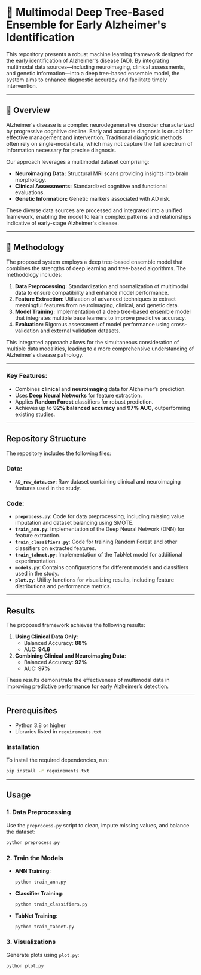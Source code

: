 # 🧠 Multimodal Deep Tree-Based Ensemble for Early Alzheimer's Identification

This repository presents a robust machine learning framework designed for the early identification of Alzheimer's disease (AD). By integrating multimodal data sources—including neuroimaging, clinical assessments, and genetic information—into a deep tree-based ensemble model, the system aims to enhance diagnostic accuracy and facilitate timely intervention.

---

## 📌 Overview

Alzheimer's disease is a complex neurodegenerative disorder characterized by progressive cognitive decline. Early and accurate diagnosis is crucial for effective management and intervention. Traditional diagnostic methods often rely on single-modal data, which may not capture the full spectrum of information necessary for precise diagnosis.

Our approach leverages a multimodal dataset comprising:

- **Neuroimaging Data:** Structural MRI scans providing insights into brain morphology.
- **Clinical Assessments:** Standardized cognitive and functional evaluations.
- **Genetic Information:** Genetic markers associated with AD risk.

These diverse data sources are processed and integrated into a unified framework, enabling the model to learn complex patterns and relationships indicative of early-stage Alzheimer's disease.

---

## 🧬 Methodology

The proposed system employs a deep tree-based ensemble model that combines the strengths of deep learning and tree-based algorithms. The methodology includes:

1. **Data Preprocessing:** Standardization and normalization of multimodal data to ensure compatibility and enhance model performance.
2. **Feature Extraction:** Utilization of advanced techniques to extract meaningful features from neuroimaging, clinical, and genetic data.
3. **Model Training:** Implementation of a deep tree-based ensemble model that integrates multiple base learners to improve predictive accuracy.
4. **Evaluation:** Rigorous assessment of model performance using cross-validation and external validation datasets.

This integrated approach allows for the simultaneous consideration of multiple data modalities, leading to a more comprehensive understanding of Alzheimer's disease pathology.

---

### Key Features:
- Combines **clinical** and **neuroimaging** data for Alzheimer’s prediction.
- Uses **Deep Neural Networks** for feature extraction.
- Applies **Random Forest** classifiers for robust prediction.
- Achieves up to **92% balanced accuracy** and **97% AUC**, outperforming existing studies.

---

## Repository Structure
The repository includes the following files:

### Data:
- **`AD_raw_data.csv`**: Raw dataset containing clinical and neuroimaging features used in the study.

### Code:
- **`preprocess.py`**: Code for data preprocessing, including missing value imputation and dataset balancing using SMOTE.
- **`train_ann.py`**: Implementation of the Deep Neural Network (DNN) for feature extraction.
- **`train_classifiers.py`**: Code for training Random Forest and other classifiers on extracted features.
- **`train_tabnet.py`**: Implementation of the TabNet model for additional experimentation.
- **`models.py`**: Contains configurations for different models and classifiers used in the study.
- **`plot.py`**: Utility functions for visualizing results, including feature distributions and performance metrics.

---

## Results
The proposed framework achieves the following results:
1. **Using Clinical Data Only**:
   - Balanced Accuracy: **88%**
   - AUC: **94.6**
2. **Combining Clinical and Neuroimaging Data**:
   - Balanced Accuracy: **92%**
   - AUC: **97%**

These results demonstrate the effectiveness of multimodal data in improving predictive performance for early Alzheimer’s detection.

---

## Prerequisites
- Python 3.8 or higher
- Libraries listed in `requirements.txt`

### Installation
To install the required dependencies, run:
```bash
pip install -r requirements.txt
```

---

## Usage
### 1. Data Preprocessing
Use the `preprocess.py` script to clean, impute missing values, and balance the dataset:
```bash
python preprocess.py
```

### 2. Train the Models
- **ANN Training**:
  ```bash
  python train_ann.py
  ```
- **Classifier Training**:
  ```bash
  python train_classifiers.py
  ```
- **TabNet Training**:
  ```bash
  python train_tabnet.py
  ```

### 3. Visualizations
Generate plots using `plot.py`:
```bash
python plot.py
```

